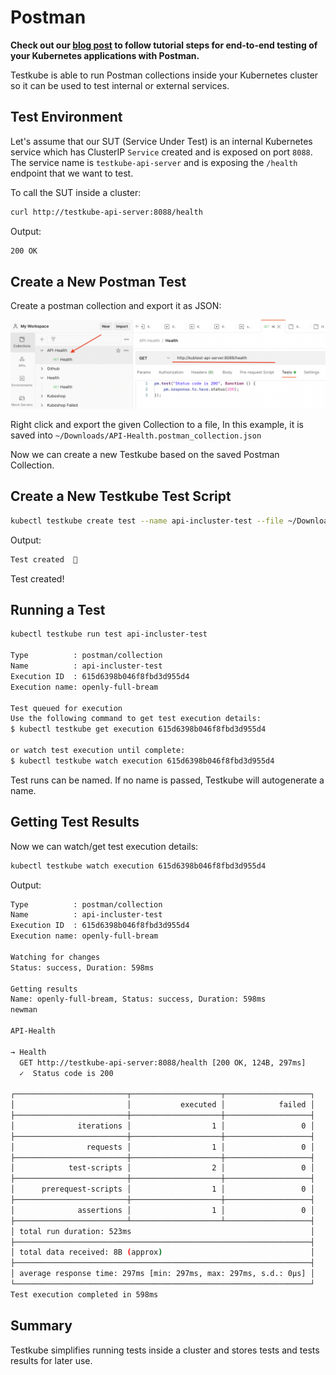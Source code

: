 # Postman

<!-- Watch this simple Testkube intro video for Postman collections with Testkube:

<iframe width="560" height="315" src="https://www.youtube.com/embed/rWqlbVvd8Dc" title="YouTube video player" frameborder="0" allow="accelerometer; autoplay; clipboard-write; encrypted-media; gyroscope; picture-in-picture" allowfullscreen>
</iframe> -->

**Check out our [blog post](https://testkube.io/blog/api-testing-in-kubernetes-with-postman) to follow tutorial steps for end-to-end testing of your Kubernetes applications with Postman.**

Testkube is able to run Postman collections inside your Kubernetes cluster so it can be used to test internal or external services.


## **Test Environment**

Let's assume that our SUT (Service Under Test) is an internal Kubernetes service which has
ClusterIP `Service` created and is exposed on port `8088`. The service name is `testkube-api-server`
and is exposing the `/health` endpoint that we want to test.

To call the SUT inside a cluster:

```bash
curl http://testkube-api-server:8088/health
```

Output:

```bash
200 OK
```

## **Create a New Postman Test**

Create a postman collection and export it as JSON:

![postman create collection](../img/postman_create_collection.png)

Right click and export the given Collection to a file,
In this example, it is saved into `~/Downloads/API-Health.postman_collection.json`

Now we can create a new Testkube based on the saved Postman Collection.

## **Create a New Testkube Test Script**

```bash
kubectl testkube create test --name api-incluster-test --file ~/Downloads/API-Health.postman_collection.json --type postman/collection
```

Output:

```bash
Test created  🥇
```

Test created!

## **Running a Test**

```bash
kubectl testkube run test api-incluster-test

Type          : postman/collection
Name          : api-incluster-test
Execution ID  : 615d6398b046f8fbd3d955d4
Execution name: openly-full-bream

Test queued for execution
Use the following command to get test execution details:
$ kubectl testkube get execution 615d6398b046f8fbd3d955d4

or watch test execution until complete:
$ kubectl testkube watch execution 615d6398b046f8fbd3d955d4

```

Test runs can be named. If no name is passed, Testkube will autogenerate a name.

## **Getting Test Results**

Now we can watch/get test execution details:

```bash
kubectl testkube watch execution 615d6398b046f8fbd3d955d4
```

Output:

```bash
Type          : postman/collection
Name          : api-incluster-test
Execution ID  : 615d6398b046f8fbd3d955d4
Execution name: openly-full-bream

Watching for changes
Status: success, Duration: 598ms

Getting results
Name: openly-full-bream, Status: success, Duration: 598ms
newman

API-Health

→ Health
  GET http://testkube-api-server:8088/health [200 OK, 124B, 297ms]
  ✓  Status code is 200

┌─────────────────────────┬────────────────────┬───────────────────┐
│                         │           executed │            failed │
├─────────────────────────┼────────────────────┼───────────────────┤
│              iterations │                  1 │                 0 │
├─────────────────────────┼────────────────────┼───────────────────┤
│                requests │                  1 │                 0 │
├─────────────────────────┼────────────────────┼───────────────────┤
│            test-scripts │                  2 │                 0 │
├─────────────────────────┼────────────────────┼───────────────────┤
│      prerequest-scripts │                  1 │                 0 │
├─────────────────────────┼────────────────────┼───────────────────┤
│              assertions │                  1 │                 0 │
├─────────────────────────┴────────────────────┴───────────────────┤
│ total run duration: 523ms                                        │
├──────────────────────────────────────────────────────────────────┤
│ total data received: 8B (approx)                                 │
├──────────────────────────────────────────────────────────────────┤
│ average response time: 297ms [min: 297ms, max: 297ms, s.d.: 0µs] │
└──────────────────────────────────────────────────────────────────┘
Test execution completed in 598ms
```

## **Summary**

Testkube simplifies running tests inside a cluster and stores tests and tests results for later use.
